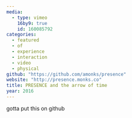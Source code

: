 ```yaml
---
media:
  - type: vimeo
    16by9: true
    id: 160085792
categories:
  - featured
  - of
  - experience
  - interaction
  - video
  - physical
github: "https://github.com/amonks/presence"
website: "http://presence.monks.co"
title: PRESENCE and the arrow of time
year: 2016
---
```

gotta put this on github

